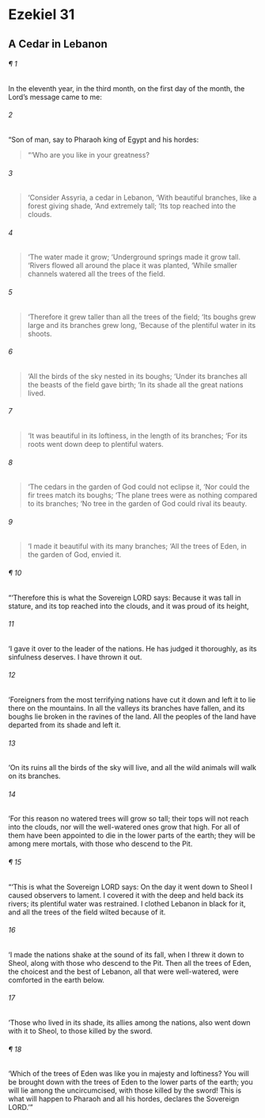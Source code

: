 # Ezekiel 31
## A Cedar in Lebanon
###### ¶ 1
In the eleventh year, in the third month, on the first day of the month, the Lord’s message came to me:
###### 2
“Son of man, say to Pharaoh king of Egypt and his hordes:
> “‘Who are you like in your greatness?
###### 3
> ‘Consider Assyria, a cedar in Lebanon,
> ‘With beautiful branches, like a forest giving shade,
> ‘And extremely tall;
> ‘Its top reached into the clouds.
###### 4
> ‘The water made it grow;
> ‘Underground springs made it grow tall.
> ‘Rivers flowed all around the place it was planted,
> ‘While smaller channels watered all the trees of the field.
###### 5
> ‘Therefore it grew taller than all the trees of the field;
> ‘Its boughs grew large and its branches grew long,
> ‘Because of the plentiful water in its shoots.
###### 6
> ‘All the birds of the sky nested in its boughs;
> ‘Under its branches all the beasts of the field gave birth;
> ‘In its shade all the great nations lived.
###### 7
> ‘It was beautiful in its loftiness, in the length of its branches;
> ‘For its roots went down deep to plentiful waters.
###### 8
> ‘The cedars in the garden of God could not eclipse it,
> ‘Nor could the fir trees match its boughs;
> ‘The plane trees were as nothing compared to its branches;
> ‘No tree in the garden of God could rival its beauty.
###### 9
> ‘I made it beautiful with its many branches;
> ‘All the trees of Eden, in the garden of God, envied it.
###### ¶ 10
“‘Therefore this is what the Sovereign LORD says: Because it was tall in stature, and its top reached into the clouds, and it was proud of its height,
###### 11
‘I gave it over to the leader of the nations. He has judged it thoroughly, as its sinfulness deserves. I have thrown it out.
###### 12
‘Foreigners from the most terrifying nations have cut it down and left it to lie there on the mountains. In all the valleys its branches have fallen, and its boughs lie broken in the ravines of the land. All the peoples of the land have departed from its shade and left it.
###### 13
‘On its ruins all the birds of the sky will live, and all the wild animals will walk on its branches.
###### 14
‘For this reason no watered trees will grow so tall; their tops will not reach into the clouds, nor will the well-watered ones grow that high. For all of them have been appointed to die in the lower parts of the earth; they will be among mere mortals, with those who descend to the Pit.
###### ¶ 15
“‘This is what the Sovereign LORD says: On the day it went down to Sheol I caused observers to lament. I covered it with the deep and held back its rivers; its plentiful water was restrained. I clothed Lebanon in black for it, and all the trees of the field wilted because of it.
###### 16
‘I made the nations shake at the sound of its fall, when I threw it down to Sheol, along with those who descend to the Pit. Then all the trees of Eden, the choicest and the best of Lebanon, all that were well-watered, were comforted in the earth below.
###### 17
‘Those who lived in its shade, its allies among the nations, also went down with it to Sheol, to those killed by the sword.
###### ¶ 18
‘Which of the trees of Eden was like you in majesty and loftiness? You will be brought down with the trees of Eden to the lower parts of the earth; you will lie among the uncircumcised, with those killed by the sword! This is what will happen to Pharaoh and all his hordes, declares the Sovereign LORD.’”
